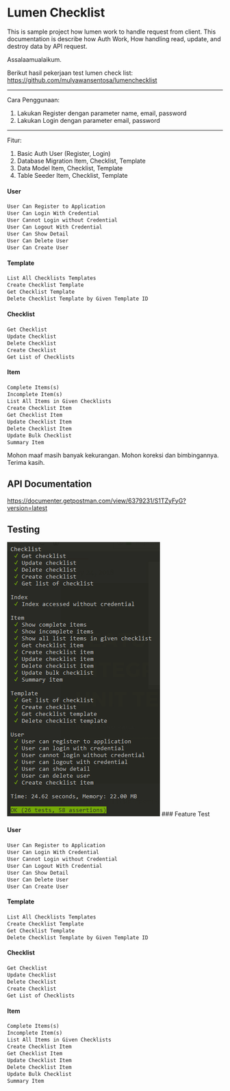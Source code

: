 # Lumen Checklist

This is sample project how lumen work to handle request from client.
This documentation is describe how Auth Work, How handling read, update, and destroy data by API request.

Assalaamualaikum.

Berikut hasil pekerjaan test lumen check list:
https://github.com/mulyawansentosa/lumenchecklist

---------------------------
Cara Penggunaan:
1. Lakukan Register dengan parameter name, email, password
2. Lakukan Login dengan parameter email, password
---------------------------

Fitur:
1. Basic Auth User (Register, Login)
2. Database Migration Item, Checklist, Template
3. Data Model Item, Checklist, Template
4. Table Seeder Item, Checklist, Template

#### User
    User Can Register to Application
    User Can Login With Credential
    User Cannot Login without Credential
    User Can Logout With Credential
    User Can Show Detail
    User Can Delete User
    User Can Create User
#### Template
    List All Checklists Templates
    Create Checklist Template
    Get Checklist Template
    Delete Checklist Template by Given Template ID
#### Checklist
    Get Checklist
    Update Checklist
    Delete Checklist
    Create Checklist
    Get List of Checklists
#### Item
    Complete Items(s)
    Incomplete Item(s)
    List All Items in Given Checklists
    Create Checklist Item
    Get Checklist Item
    Update Checklist Item
    Delete Checklist Item
    Update Bulk Checklist
    Summary Item

Mohon maaf masih banyak kekurangan. Mohon koreksi dan bimbingannya. Terima kasih.

## API Documentation
https://documenter.getpostman.com/view/6379231/S1TZyFyG?version=latest

## Testing
<img src="https://github.com/mulyawansentosa/lumenchecklist/blob/master/images/Testing.png" />
### Feature Test

#### User
    User Can Register to Application
    User Can Login With Credential
    User Cannot Login without Credential
    User Can Logout With Credential
    User Can Show Detail
    User Can Delete User
    User Can Create User
#### Template
    List All Checklists Templates
    Create Checklist Template
    Get Checklist Template
    Delete Checklist Template by Given Template ID
#### Checklist
    Get Checklist
    Update Checklist
    Delete Checklist
    Create Checklist
    Get List of Checklists
#### Item
    Complete Items(s)
    Incomplete Item(s)
    List All Items in Given Checklists
    Create Checklist Item
    Get Checklist Item
    Update Checklist Item
    Delete Checklist Item
    Update Bulk Checklist
    Summary Item
